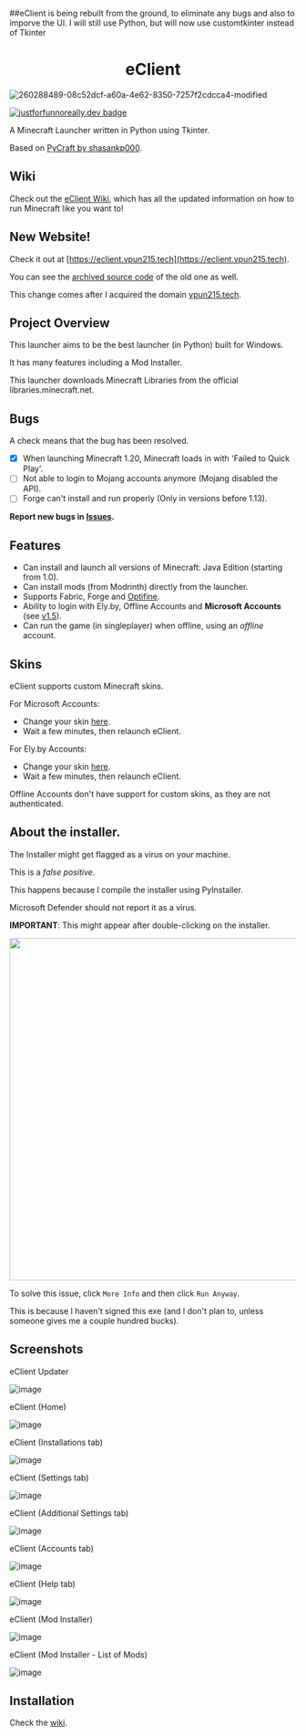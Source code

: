 ##eClient is being rebuilt from the ground, to eliminate any bugs and also to imporve the UI. I will still use Python, but will now use customtkinter instead of Tkinter
<h1 align="center">eClient</h1>

![260288489-08c52dcf-a60a-4e62-8350-7257f2cdcca4-modified](https://github.com/v-pun215/eClient/assets/67716965/1d990031-e88f-4956-a086-54b5b047e5ef)

[![justforfunnoreally.dev badge](https://img.shields.io/badge/justforfunnoreally-dev-9ff)](https://justforfunnoreally.dev)

A Minecraft Launcher written in Python using Tkinter.

Based on [PyCraft by shasankp000](https://github.com/shasankp000/PyCraft).

## Wiki
Check out the [eClient Wiki](https://github.com/v-pun215/eClient/wiki), which has all the updated information on how to run Minecraft like you want to!

## New Website!
Check it out at [https://eclient.vpun215.tech](https://eclient.vpun215.tech).

You can see the [archived source code](https://github.com/v-pun215/eClient-website) of the old one as well.

This change comes after I acquired the domain [vpun215.tech](https://vpun215.tech).

## Project Overview
This launcher aims to be the best launcher (in Python) built for Windows.

It has many features including a Mod Installer.

This launcher downloads Minecraft Libraries from the official libraries.minecraft.net.

## Bugs
A check means that the bug has been resolved.

- [x] When launching Minecraft 1.20, Minecraft loads in with 'Failed to Quick Play'. 
- [ ] Not able to login to Mojang accounts anymore (Mojang disabled the API).
- [ ] Forge can't install and run properly (Only in versions before 1.13).

**Report new bugs in [Issues](https://github.com/v-pun215/eClient/issues).**
## Features
- Can install and launch all versions of Minecraft: Java Edition (starting from 1.0).
- Can install mods (from Modrinth) directly from the launcher.
- Supports Fabric, Forge and [Optifine](https://optifine.net).
- Ability to login with Ely.by, Offline Accounts and **Microsoft Accounts** (see [v1.5](https://github.com/v-pun215/eClient/releases/v1.5)).
- Can run the game (in singleplayer) when offline, using an *offline* account.

## Skins
eClient supports custom Minecraft skins.

For Microsoft Accounts:
 - Change your skin [here](https://www.minecraft.net/en-us/msaprofile/mygames/editskin).
 - Wait a few minutes, then relaunch eClient.

For Ely.by Accounts:
 - Change your skin [here](https://ely.by/skins).
 - Wait a few minutes, then relaunch eClient.

Offline Accounts don't have support for custom skins, as they are not authenticated.

## About the installer.
The Installer might get flagged as a virus on your machine.

This is a *false positive*.

This happens because I compile the installer using PyInstaller.

Microsoft Defender should not report it as a virus.

**IMPORTANT**: This might appear after double-clicking on the installer.

<img src="https://github.com/v-pun215/eClient/assets/67716965/f6333cfa-874c-4d0d-a0a8-0e813b78de05" width=600px height=600px />


To solve this issue, click ```More Info``` and then click ```Run Anyway```.

This is because I haven't signed this exe (and I don't plan to, unless someone gives me a couple hundred bucks).
## Screenshots
eClient Updater

![image](https://github.com/v-pun215/eClient/assets/67716965/4fce9a7d-ad96-4dcf-8850-f218ee10f884)





eClient (Home)

![image](https://github.com/v-pun215/eClient/assets/67716965/fd9a1fbe-ebe2-4077-8cb6-81ef3752e69d)



eClient (Installations tab)

![image](https://github.com/v-pun215/eClient/assets/67716965/1ff0dd9f-f31b-4f40-9b28-a803b5dcf073)



eClient (Settings tab)

![image](https://github.com/v-pun215/eClient/assets/67716965/4b6bffea-012f-4459-ae0c-9f9adf4de4a1)



eClient (Additional Settings tab)

![image](https://github.com/v-pun215/eClient/assets/67716965/1b96cf30-312b-4039-8201-0cc3c4b6eead)



eClient (Accounts tab)

![image](https://github.com/v-pun215/eClient/assets/67716965/00f40c86-be37-416d-9342-6133f88317a4)



eClient (Help tab)

![image](https://github.com/v-pun215/eClient/assets/67716965/5e038d32-96cd-4e75-9c46-0b21a4c99638)


eClient (Mod Installer)

![image](https://github.com/v-pun215/eClient/assets/67716965/79555e54-3bd4-41fa-b70a-ecc4870fc13e)






eClient (Mod Installer - List of Mods)

![image](https://github.com/v-pun215/eClient/assets/67716965/7fd0ae69-fce5-4563-9933-6b33e9715325)


## Installation
Check the [wiki](https://github.com/v-pun215/eClient).
    
